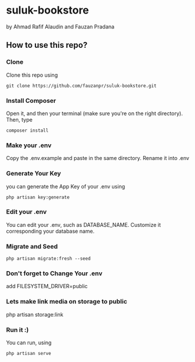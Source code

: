 # suluk-bookstore

by Ahmad Rafif Alaudin and Fauzan Pradana

## How to use this repo?

### Clone
Clone this repo using 
```
git clone https://github.com/fauzanpr/suluk-bookstore.git
```

### Install Composer
Open it, and then your terminal (make sure you're on the right directory). Then, type
```
composer install
```

### Make your .env
Copy the .env.example and paste in the same directory. Rename it into .env

### Generate Your Key
you can generate the App Key of your .env using
```
php artisan key:generate
```

### Edit your .env
You can edit your .env, such as DATABASE_NAME. Customize it corresponding your database name.

### Migrate and Seed
```
php artisan migrate:fresh --seed
```

### Don't forget to Change Your .env
add FILESYSTEM_DRIVER=public

### Lets make link media on storage to public
php artisan storage:link

### Run it :)
You can run, using
```
php artisan serve
```
